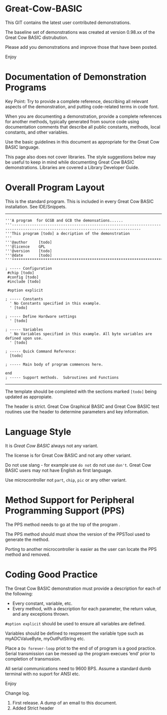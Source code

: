 # Great-Cow-BASIC

This GIT contains the latest user contributed demonstrations. 

The baseline set of demonstrations was created at version 0.98.xx of the Great Cow BASIC distrubution.

Please add you demonstrations and improve those that have been posted.

Enjoy


# Documentation of Demonstration Programs

Key Point: Try to provide a complete reference, describing all relevant aspects of the demonstration, and putting code-related terms in code font.

When you are documenting a demonstration, provide a complete references for another methods, typically generated from source code using documentation comments that describe all public constants, methods, local constants, and other variables.

Use the basic guidelines in this document as appropriate for the Great Cow BASIC language.

This page also does not cover libraries.   The style suggestions below may be useful to keep in mind while documenting Great Cow BASIC demonstrations.   Libraries are covered a Library Developer Guide.

# Overall Program Layout

This is the standard program. This is included in every Great Cow BASIC installation.  See IDE/Snippets.

----
    '''A program  for GCGB and GCB the demonsations......
    '''--------------------------------------------------------------------------------------------------------------------------------
    '''This program [todo] a decription of the demonstration
    '''
    '''@author     [todo]
    '''@licence    GPL
    '''@version    [todo]
    '''@date       [todo]
    '''********************************************************************************

    ; ----- Configuration
     #chip [todo]
     #config [todo]
     #include [todo]

     #option explicit
     
    ; ----- Constants
      ' No Constants specified in this example.
      ' [todo]

    ; ----- Define Hardware settings
      ' [todo]

    ; ----- Variables
      ' No Variables specified in this example. All byte variables are defined upon use.
      ' [todo]

    ; ----- Quick Command Reference:
      [todo]

    ; ----- Main body of program commences here.

    end
    ; ----- Support methods.  Subroutines and Functions
----

The template should be completed with the sections marked `[todo]` being updated as appropiate.

The header is strict.  Great Cow Graphical BASIC and  Great Cow BASIC test routines use the header to determine parameters and key information.

# Language Style

It is *Great Cow BASIC* always not any variant. 

The license is for Great Cow BASIC and not any other variant.

Do not use slang - for example use `do not` do not use `don't`.  Great Cow BASIC users may not have English as first language.

Use microcontroller not `part`, `chip`, `pic` or any other variant.

# Method Support for Peripheral Programming Support (PPS)

The PPS method needs to go at the top of the program .

The PPS method should must show the version of the PPSTool used to generate the method.

Porting to another microcontroller is easier as the user can locate the PPS method and removed.

# Coding Good Practice

The Great Cow BASIC demonstration must provide a description for each of the following:
 - Every constant, variable,  etc.
 - Every method, with a description for each parameter, the return value, and any exceptions thrown.

`#option explicit` should be used to ensure all variables are defined.

Variables should be defined to respresent the variable type such as myADCValueByte, myOutPutString etc.

Place a `Do forever-loop` priot to the end of of program is a good practice.  Serial transmission can be messed up the program execues ‘end’ prior to completion of transmssion.

All serial communications need to 9600 BPS. Assume a standard dumb terminal with no suport for ANSI etc.


Enjoy


Change log.
1.  First release.  A dump of an email to this document.
2.  Added Strict header


